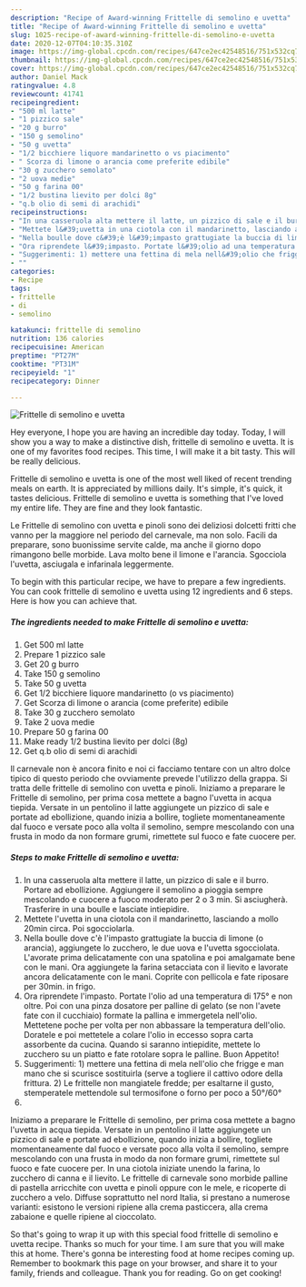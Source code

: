 ```yaml
---
description: "Recipe of Award-winning Frittelle di semolino e uvetta"
title: "Recipe of Award-winning Frittelle di semolino e uvetta"
slug: 1025-recipe-of-award-winning-frittelle-di-semolino-e-uvetta
date: 2020-12-07T04:10:35.310Z
image: https://img-global.cpcdn.com/recipes/647ce2ec42548516/751x532cq70/frittelle-di-semolino-e-uvetta-recipe-main-photo.jpg
thumbnail: https://img-global.cpcdn.com/recipes/647ce2ec42548516/751x532cq70/frittelle-di-semolino-e-uvetta-recipe-main-photo.jpg
cover: https://img-global.cpcdn.com/recipes/647ce2ec42548516/751x532cq70/frittelle-di-semolino-e-uvetta-recipe-main-photo.jpg
author: Daniel Mack
ratingvalue: 4.8
reviewcount: 41741
recipeingredient:
- "500 ml latte"
- "1 pizzico sale"
- "20 g burro"
- "150 g semolino"
- "50 g uvetta"
- "1/2 bicchiere liquore mandarinetto o vs piacimento"
- " Scorza di limone o arancia come preferite edibile"
- "30 g zucchero semolato"
- "2 uova medie"
- "50 g farina 00"
- "1/2 bustina lievito per dolci 8g"
- "q.b olio di semi di arachidi"
recipeinstructions:
- "In una casseruola alta mettere il latte, un pizzico di sale e il burro. Portare ad ebollizione. Aggiungere il semolino a pioggia sempre mescolando e cuocere a fuoco moderato per 2 o 3 min. Si asciugherà. Trasferire in una boulle e lasciate intiepidire."
- "Mettete l&#39;uvetta in una ciotola con il mandarinetto, lasciando a mollo 20min circa. Poi sgocciolarla."
- "Nella boulle dove c&#39;è l&#39;impasto grattugiate la buccia di limone (o arancia), aggiungete lo zucchero, le due uova e l&#39;uvetta sgocciolata. L&#39;avorate prima delicatamente con una spatolina e poi amalgamate bene con le mani. Ora aggiungete la farina setacciata con il lievito e lavorate ancora delicatamente con le mani. Coprite con pellicola e fate riposare per 30min. in frigo."
- "Ora riprendete l&#39;impasto. Portate l&#39;olio ad una temperatura di 175° e non oltre. Poi con una pinza dosatore per palline di gelato (se non l&#39;avete fate con il cucchiaio) formate la pallina e immergetela nell&#39;olio. Mettetene poche per volta per non abbassare la temperatura dell&#39;olio. Doratele e poi mettetele a colare l&#39;olio in eccesso sopra carta assorbente da cucina. Quando si saranno intiepidite, mettete lo zucchero su un piatto e fate rotolare sopra le palline. Buon Appetito!"
- "Suggerimenti: 1) mettere una fettina di mela nell&#39;olio che frigge e man mano che si scurisce sostituirla (serve a togliere il cattivo odore della frittura. 2) Le frittelle non mangiatele fredde; per esaltarne il gusto, stemperatele mettendole sul termosifone o forno per poco a 50°/60°"
- ""
categories:
- Recipe
tags:
- frittelle
- di
- semolino

katakunci: frittelle di semolino 
nutrition: 136 calories
recipecuisine: American
preptime: "PT27M"
cooktime: "PT31M"
recipeyield: "1"
recipecategory: Dinner

---
```



![Frittelle di semolino e uvetta](https://img-global.cpcdn.com/recipes/647ce2ec42548516/751x532cq70/frittelle-di-semolino-e-uvetta-recipe-main-photo.jpg)

Hey everyone, I hope you are having an incredible day today. Today, I will show you a way to make a distinctive dish, frittelle di semolino e uvetta. It is one of my favorites food recipes. This time, I will make it a bit tasty. This will be really delicious.

Frittelle di semolino e uvetta is one of the most well liked of recent trending meals on earth. It is appreciated by millions daily. It's simple, it's quick, it tastes delicious. Frittelle di semolino e uvetta is something that I've loved my entire life. They are fine and they look fantastic.

Le Frittelle di semolino con uvetta e pinoli sono dei deliziosi dolcetti fritti che vanno per la maggiore nel periodo del carnevale, ma non solo. Facili da preparare, sono buonissime servite calde, ma anche il giorno dopo rimangono belle morbide. Lava molto bene il limone e l&#39;arancia. Sgocciola l&#39;uvetta, asciugala e infarinala leggermente.


To begin with this particular recipe, we have to prepare a few ingredients. You can cook frittelle di semolino e uvetta using 12 ingredients and 6 steps. Here is how you can achieve that.

<!--inarticleads1-->

##### The ingredients needed to make Frittelle di semolino e uvetta:

1. Get 500 ml latte
1. Prepare 1 pizzico sale
1. Get 20 g burro
1. Take 150 g semolino
1. Take 50 g uvetta
1. Get 1/2 bicchiere liquore mandarinetto (o vs piacimento)
1. Get  Scorza di limone o arancia (come preferite) edibile
1. Take 30 g zucchero semolato
1. Take 2 uova medie
1. Prepare 50 g farina 00
1. Make ready 1/2 bustina lievito per dolci (8g)
1. Get q.b olio di semi di arachidi


Il carnevale non è ancora finito e noi ci facciamo tentare con un altro dolce tipico di questo periodo che ovviamente prevede l&#39;utilizzo della grappa. Si tratta delle frittelle di semolino con uvetta e pinoli. Iniziamo a preparare le Frittelle di semolino, per prima cosa mettete a bagno l&#39;uvetta in acqua tiepida. Versate in un pentolino il latte aggiungete un pizzico di sale e portate ad ebollizione, quando inizia a bollire, togliete momentaneamente dal fuoco e versate poco alla volta il semolino, sempre mescolando con una frusta in modo da non formare grumi, rimettete sul fuoco e fate cuocere per. 

<!--inarticleads2-->

##### Steps to make Frittelle di semolino e uvetta:

1. In una casseruola alta mettere il latte, un pizzico di sale e il burro. Portare ad ebollizione. Aggiungere il semolino a pioggia sempre mescolando e cuocere a fuoco moderato per 2 o 3 min. Si asciugherà. Trasferire in una boulle e lasciate intiepidire.
1. Mettete l&#39;uvetta in una ciotola con il mandarinetto, lasciando a mollo 20min circa. Poi sgocciolarla.
1. Nella boulle dove c&#39;è l&#39;impasto grattugiate la buccia di limone (o arancia), aggiungete lo zucchero, le due uova e l&#39;uvetta sgocciolata. L&#39;avorate prima delicatamente con una spatolina e poi amalgamate bene con le mani. Ora aggiungete la farina setacciata con il lievito e lavorate ancora delicatamente con le mani. Coprite con pellicola e fate riposare per 30min. in frigo.
1. Ora riprendete l&#39;impasto. Portate l&#39;olio ad una temperatura di 175° e non oltre. Poi con una pinza dosatore per palline di gelato (se non l&#39;avete fate con il cucchiaio) formate la pallina e immergetela nell&#39;olio. Mettetene poche per volta per non abbassare la temperatura dell&#39;olio. Doratele e poi mettetele a colare l&#39;olio in eccesso sopra carta assorbente da cucina. Quando si saranno intiepidite, mettete lo zucchero su un piatto e fate rotolare sopra le palline. Buon Appetito!
1. Suggerimenti: 1) mettere una fettina di mela nell&#39;olio che frigge e man mano che si scurisce sostituirla (serve a togliere il cattivo odore della frittura. 2) Le frittelle non mangiatele fredde; per esaltarne il gusto, stemperatele mettendole sul termosifone o forno per poco a 50°/60°
1. 


Iniziamo a preparare le Frittelle di semolino, per prima cosa mettete a bagno l&#39;uvetta in acqua tiepida. Versate in un pentolino il latte aggiungete un pizzico di sale e portate ad ebollizione, quando inizia a bollire, togliete momentaneamente dal fuoco e versate poco alla volta il semolino, sempre mescolando con una frusta in modo da non formare grumi, rimettete sul fuoco e fate cuocere per. In una ciotola iniziate unendo la farina, lo zucchero di canna e il lievito. Le frittelle di carnevale sono morbide palline di pastella arricchite con uvetta e pinoli oppure con le mele, e ricoperte di zucchero a velo. Diffuse soprattutto nel nord Italia, si prestano a numerose varianti: esistono le versioni ripiene alla crema pasticcera, alla crema zabaione e quelle ripiene al cioccolato. 

So that's going to wrap it up with this special food frittelle di semolino e uvetta recipe. Thanks so much for your time. I am sure that you will make this at home. There's gonna be interesting food at home recipes coming up. Remember to bookmark this page on your browser, and share it to your family, friends and colleague. Thank you for reading. Go on get cooking!
